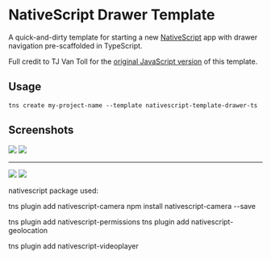 # NativeScript Drawer Template

A quick-and-dirty template for starting a new [NativeScript](https://www.nativescript.org/) app with drawer navigation pre-scaffolded in TypeScript.

Full credit to TJ Van Toll for the [original JavaScript version](https://github.com/tjvantoll/nativescript-template-drawer) of this template.

## Usage

`tns create my-project-name --template nativescript-template-drawer-ts`

## Screenshots

![](http://i.imgur.com/i5Qm4Xh.png)
![](http://i.imgur.com/sneoZhC.png)

---

![](http://i.imgur.com/ktJtT0y.png)
![](http://i.imgur.com/6Kha8WY.png)


nativescript package used:

tns plugin add nativescript-camera 
npm install nativescript-camera --save

tns plugin add nativescript-permissions 
tns plugin add nativescript-geolocation

tns plugin add nativescript-videoplayer